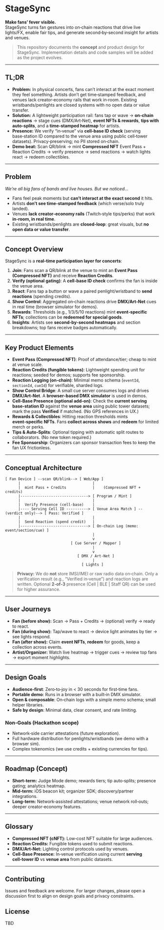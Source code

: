 # StageSync

**Make fans’ fever visible.**  
StageSync turns fan gestures into on‑chain reactions that drive live lights/FX, enable fair tips, and generate second‑by‑second insight for artists and venues.

> This repository documents the **concept** and product design for StageSync. Implementation details and code samples will be added as the project evolves.

---

## TL;DR

- **Problem:** In physical concerts, fans can’t interact at the exact moment they feel something. Artists don’t get time‑stamped feedback, and venues lack creator‑economy rails that work in‑room. Existing wristbands/penlights are closed systems with no open data or value transfer.
- **Solution:** A lightweight participation rail: fans tap or wave → **on‑chain reactions** → stage cues (DMX/Art‑Net), **event NFTs & rewards**, **tips with auto‑splits**, and a **time‑stamped heatmap** for artists.
- **Presence:** We verify “in‑venue” via **cell‑base ID check** (serving base‑station ID compared to the venue area using public cell‑tower datasets). Privacy‑preserving; no PII stored on‑chain.
- **Demo beat:** Scan QR/blink → mint **Compressed NFT** Event Pass + Reaction Credits → verify presence → send reactions → watch lights react → redeem collectibles.

---

## Problem

*We’re all big fans of bands and live houses. But we noticed…*

- Fans feel peak moments but **can’t interact at the exact second** it hits.
- Artists **don’t see time‑stamped feedback** (which verse/solo truly landed).
- Venues **lack creator‑economy rails** (Twitch‑style tips/perks) that work **in‑room, in real time**.
- Existing wristbands/penlights are **closed‑loop**: great visuals, but **no open data or value transfer**.

---

## Concept Overview

StageSync is a **real‑time participation layer for concerts**:

1. **Join**: Fans scan a QR/blink at the venue to mint an **Event Pass (Compressed NFT)** and receive **Reaction Credits**.
2. **Verify (optional gating)**: A **cell‑base ID check** confirms the fan is inside the venue area.
3. **React**: Fans tap a button or wave a paired penlight/wristband to **send reactions** (spending credits).
4. **Show Control**: Aggregated on‑chain reactions drive **DMX/Art‑Net** cues in real time (browser simulator for demos).
5. **Rewards**: Thresholds (e.g., 1/3/5/10 reactions) mint **event‑specific NFTs**; collections can be **redeemed for special goods**.
6. **Insights**: Artists see **second‑by‑second heatmaps** and section breakdowns; top fans receive badges automatically.

---

## Key Product Elements

- **Event Pass (Compressed NFT)**: Proof of attendance/tier; cheap to mint at venue scale.
- **Reaction Credits (fungible tokens)**: Lightweight spending unit for reactions; seeded for demos; supports fee sponsorship.
- **Reaction Logging (on‑chain)**: Minimal memo schema (`eventId`, `sectionId`, `cueId`) for verifiable, sharded logs.
- **Show Control Bridge**: A small cue server consumes logs and drives **DMX/Art‑Net**. A **browser‑based DMX simulator** is used in demos.
- **Cell‑Base Presence (optional add‑on)**: Check the **current serving base‑station ID** against the **venue area** using public tower datasets; mark the pass **Verified** if matched. (No GPS references in UX.)
- **Rewards & Collectibles**: Hitting reaction thresholds mints **event‑specific NFTs**. Fans **collect across shows** and **redeem** for limited merch or perks.
- **Tips & Auto‑Splits**: Optional tipping with automatic split routes to collaborators. (No new token required.)
- **Fee Sponsorship**: Organizers can sponsor transaction fees to keep the fan UX frictionless.

---

## Conceptual Architecture

```
[ Fan Device ] --scan QR/blink--> [ Web/App ]
      |                                 |
      |  mint Pass + Credits            |    (Compressed NFT + credits)
      |-------------------------------> [ Program / Mint ]
      |                                 |
      |  Verify Presence (cell-base)    |
      |---- Serving Cell ID ----------> [ Venue Area Match ] --(verdict only)--> [ Pass: Verified ]
      |                                 |
      |  Send Reaction (spend credit)   |
      |-------------------------------> [ On-chain Log (memo: event/section/cue) ]
                                        |
                                        v
                              [ Cue Server / Mapper ]
                                        |
                                        v
                                 [ DMX / Art-Net ]
                                        |
                                   [ Lights ]
```

> **Privacy:** We do **not** store IMSI/IMEI or raw radio data on‑chain. Only a verification result (e.g., “Verified in‑venue”) and reaction logs are written. Optional **2‑of‑3** presence (Cell | BLE | Staff QR) can be used for higher assurance.

---

## User Journeys

- **Fan (before show):** Scan → Pass + Credits → (optional) verify → ready to react.
- **Fan (during show):** Tap/wave to react → device light animates by tier → see lights respond.
- **Fan (after show):** Claim **event NFTs**, **redeem** for goods, keep a collection across events.
- **Artist/Organizer:** Watch live heatmap → trigger cues → review top fans → export moment highlights.

---

## Design Goals

- **Audience‑first**: Zero‑to‑joy in < 30 seconds for first‑time fans.
- **Portable demo**: Runs in a browser with a built‑in DMX simulator.
- **Open & composable**: On‑chain logs with a simple memo schema; small helper libraries.
- **Safe by design**: Minimal data, clear consent, and rate limiting.

### Non‑Goals (Hackathon scope)

- Network‑side carrier attestations (future exploration).  
- Full hardware distribution for penlights/wristbands (we demo with a browser sim).  
- Complex tokenomics (we use credits + existing currencies for tips).

---

## Roadmap (Concept)

- **Short‑term:** Judge Mode demo; rewards tiers; tip auto‑splits; presence gating; analytics heatmap.
- **Mid‑term:** iOS beacon kit; organizer SDK; discovery/partner integrations.
- **Long‑term:** Network‑assisted attestations; venue network roll‑outs; deeper creator‑economy features.

---

## Glossary

- **Compressed NFT (cNFT):** Low‑cost NFT suitable for large audiences.
- **Reaction Credits:** Fungible tokens used to submit reactions.
- **DMX/Art‑Net:** Lighting control protocols used by venues.
- **Cell‑Base Presence:** In‑venue verification using current **serving cell‑tower ID** vs **venue area** from public datasets.

---

## Contributing

Issues and feedback are welcome. For larger changes, please open a discussion first to align on design goals and privacy constraints.

## License

TBD

